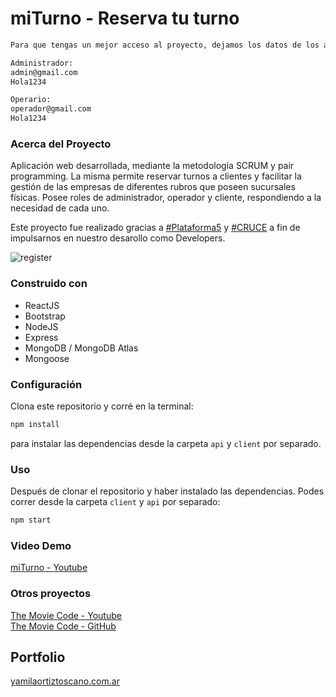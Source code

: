# miTurno - Reserva tu turno

```sh 
Para que tengas un mejor acceso al proyecto, dejamos los datos de los accesos especiales

Administrador:
admin@gmail.com
Hola1234

Operario:
operador@gmail.com
Hola1234
``` 

### Acerca del Proyecto

Aplicación web desarrollada, mediante la metodología SCRUM y pair programming. La misma permite reservar turnos a clientes y facilitar la gestión de las empresas de diferentes rubros que poseen sucursales físicas.
Posee roles de administrador, operador y cliente, respondiendo a la necesidad de cada uno.

Este proyecto fue realizado gracias a [#Plataforma5](https://www.plataforma5.la/) y [#CRUCE](https://www.e-cruce.com/) a fin de impulsarnos en nuestro desarollo como Developers.

![register](https://user-images.githubusercontent.com/99486767/182872139-f0bb354d-26a1-4fd3-96b9-3ee9e3c534ff.png)

### Construido con
- ReactJS
- Bootstrap
- NodeJS
- Express
- MongoDB / MongoDB Atlas
- Mongoose

### Configuración

Clona este repositorio y corré en la terminal:
```sh 
npm install
``` 
para instalar las dependencias desde la carpeta `api` y `client` por separado.

### Uso

Después de clonar el repositorio y haber instalado las dependencias. Podes correr desde la carpeta `client` y `api` por separado:
```sh 
npm start
```

### Video Demo
<a href="https://www.youtube.com/watch?v=0ZmGGYafT7U&ab_channel=YamilaOrtizToscano" target="_blank" rel="noreferrer">miTurno - Youtube</a>

### Otros proyectos
<a href="https://www.youtube.com/watch?v=D9LP2XVRj7U&ab_channel=YamilaOrtizToscano" target="_blank" rel="noreferrer">The Movie Code - Youtube</a>
<br>
<a href="https://github.com/yamolatix/TheMovieCode" target="_blank" rel="noreferrer">The Movie Code - GitHub</a>

## Portfolio
<a href="https://yamilaortiztoscano.com.ar" target="_blank" rel="noreferrer">yamilaortiztoscano.com.ar</a>

